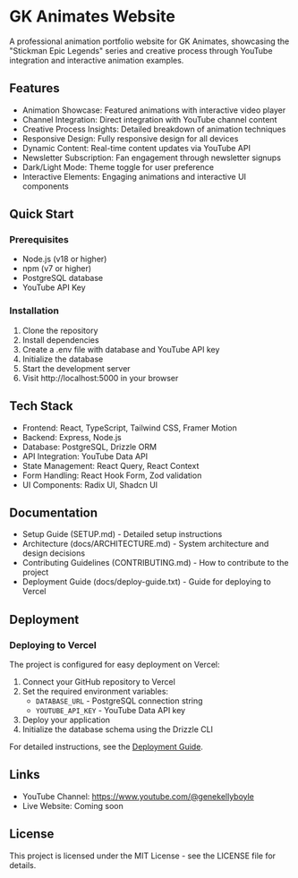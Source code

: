 # GK Animates Website

A professional animation portfolio website for GK Animates, showcasing the "Stickman Epic Legends" series and creative process through YouTube integration and interactive animation examples.

## Features

- Animation Showcase: Featured animations with interactive video player
- Channel Integration: Direct integration with YouTube channel content
- Creative Process Insights: Detailed breakdown of animation techniques
- Responsive Design: Fully responsive design for all devices
- Dynamic Content: Real-time content updates via YouTube API
- Newsletter Subscription: Fan engagement through newsletter signups
- Dark/Light Mode: Theme toggle for user preference
- Interactive Elements: Engaging animations and interactive UI components

## Quick Start

### Prerequisites

- Node.js (v18 or higher)
- npm (v7 or higher)
- PostgreSQL database
- YouTube API Key

### Installation

1. Clone the repository
2. Install dependencies
3. Create a .env file with database and YouTube API key
4. Initialize the database
5. Start the development server
6. Visit http://localhost:5000 in your browser

## Tech Stack

- Frontend: React, TypeScript, Tailwind CSS, Framer Motion
- Backend: Express, Node.js
- Database: PostgreSQL, Drizzle ORM
- API Integration: YouTube Data API
- State Management: React Query, React Context
- Form Handling: React Hook Form, Zod validation
- UI Components: Radix UI, Shadcn UI

## Documentation

- Setup Guide (SETUP.md) - Detailed setup instructions
- Architecture (docs/ARCHITECTURE.md) - System architecture and design decisions
- Contributing Guidelines (CONTRIBUTING.md) - How to contribute to the project
- Deployment Guide (docs/deploy-guide.txt) - Guide for deploying to Vercel

## Deployment

### Deploying to Vercel

The project is configured for easy deployment on Vercel:

1. Connect your GitHub repository to Vercel
2. Set the required environment variables:
   - `DATABASE_URL` - PostgreSQL connection string
   - `YOUTUBE_API_KEY` - YouTube Data API key
3. Deploy your application
4. Initialize the database schema using the Drizzle CLI

For detailed instructions, see the [Deployment Guide](docs/deploy-guide.txt).

## Links

- YouTube Channel: https://www.youtube.com/@genekellyboyle
- Live Website: Coming soon

## License

This project is licensed under the MIT License - see the LICENSE file for details.

